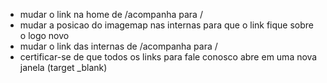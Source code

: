 

- mudar o link na home de /acompanha para /
- mudar a posicao do imagemap nas internas para que o link fique sobre o logo novo
- mudar o link das internas de /acompanha para /
- certificar-se de que todos os links para fale conosco abre em uma nova janela (target _blank)